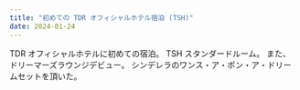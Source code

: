 ```yaml
---
title: "初めての TDR オフィシャルホテル宿泊 (TSH)"
date: 2024-01-24
---
```


TDR オフィシャルホテルに初めての宿泊。
TSH スタンダードルーム。
また、ドリーマーズラウンジデビュー。
シンデレラのワンス・ア・ポン・ア・ドリームセットを頂いた。